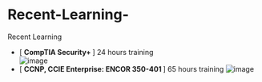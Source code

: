 # Recent-Learning-
Recent Learning 
- [ <b>CompTIA Security+ </b>] 24 hours training  
![image](https://github.com/Shifat-udn/Recent-Learning-/assets/141313925/f0b41d1d-d68e-4105-b9fd-192612e68494)
- [ <b>CCNP, CCIE Enterprise: ENCOR 350-401 </b>] 65 hours training 
![image](https://github.com/Shifat-udn/Recent-Learning-/assets/141313925/8514b64f-d646-4c69-a0e4-9a4dd1a1e940)


